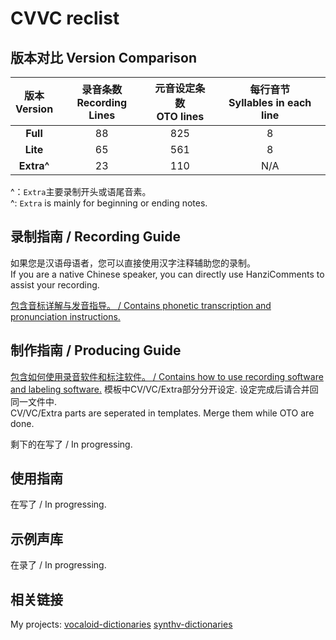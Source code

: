 # CVVC reclist

## 版本对比 Version Comparison

| 版本<br/>Version | 录音条数<br/>Recording Lines | 元音设定条数<br/>OTO lines | 每行音节<br/>Syllables in each line |
| :--------------------: | :--------------------------------: | :------------------------------: | :---------------------------------------: |
| **Full** | 88 | 825 | 8 |
| **Lite** | 65 | 561 | 8 |
| **Extra^** | 23 | 110 | N/A |

^：`Extra`主要录制开头或语尾音素。  
^: `Extra` is mainly for beginning or ending notes.

## 录制指南 / Recording Guide

如果您是汉语母语者，您可以直接使用汉字注释辅助您的录制。  
If you are a native Chinese speaker, you can directly use HanziComments to assist your recording.   

[包含音标详解与发音指导。 / Contains phonetic transcription and pronunciation instructions.](/mandarin-reclist/recording)

## 制作指南 / Producing Guide

[包含如何使用录音软件和标注软件。 / Contains how to use recording software and labeling software.](/mandarin-reclist/)
模板中CV/VC/Extra部分分开设定. 设定完成后请合并回同一文件中.  
CV/VC/Extra parts are seperated in templates. Merge them while OTO are done.

剩下的在写了 / In progressing.

## 使用指南

在写了 / In progressing.

## 示例声库

在录了 / In progressing.

## 相关链接

My projects:    [vocaloid-dictionaries](/vocaloid-dictionaries/)    [synthv-dictionaries](/synthv-dictionaries/)
